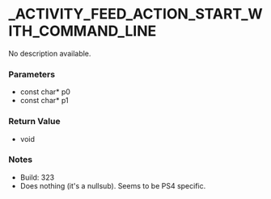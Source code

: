 # _ACTIVITY_FEED_ACTION_START_WITH_COMMAND_LINE

No description available.

### Parameters
* const char* p0
* const char* p1

### Return Value
* void

### Notes
* Build: 323
* Does nothing (it's a nullsub). Seems to be PS4 specific.

